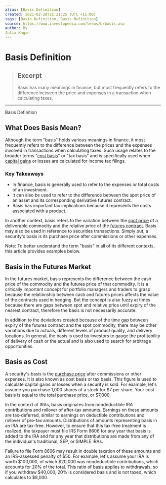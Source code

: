 ```yaml
---
alias: [Basis Definition]
created: 2021-02-28T21:21:25 (UTC +11:00)
tags: [Basis Definition, Basis Definition]
source: https://www.investopedia.com/terms/b/basis.asp
author: By
Julia Kagan
---
```


# Basis Definition

> ## Excerpt
> Basis has many meanings in finance, but most frequently refers to the difference between the price and expenses in a transaction when calculating taxes.

---

Basis Definition
## What Does Basis Mean?

Although the term "basis" holds various meanings in finance, it most frequently refers to the difference between the prices and the expenses involved in transactions when calculating taxes. Such usage relates to the broader terms "[cost basis](https://www.investopedia.com/terms/c/costbasis.asp)" or "tax basis" and is specifically used when [capital gains](https://www.investopedia.com/terms/c/capital_gains_tax.asp) or losses are calculated for income tax filings. 

### Key Takeaways

-   In finance, basis is generally used to refer to the expenses or total costs of an investment.
-   It can also be used to refer to the difference between the spot price of an asset and its corresponding derivative futures contract.
-   Basis has important tax implications because it represents the costs associated with a product.

In another context, basis refers to the variation between the [spot price](https://www.investopedia.com/terms/s/spotprice.asp) of a deliverable commodity and the relative price of the [futures contract](https://www.investopedia.com/terms/f/futurescontract.asp). Basis may also be used in reference to securities transactions. Simply put, a security's basis is its purchase price after commissions or other expenses.

Note: To better understand the term "basis" in all of its different contexts, this article provides examples below.

## Basis in the Futures Market

In the futures market, basis represents the difference between the cash price of the commodity and the futures price of that commodity. It is a critically important concept for portfolio managers and traders to grasp because the relationship between cash and futures prices affects the value of the contracts used in hedging. But the concept is also fuzzy at times because there are gaps between spot and relative price until expiry of the nearest contract, therefore the basis is not necessarily accurate.

In addition to the deviations created because of the time gap between expiry of the futures contract and the spot commodity, there may be other variations due to actuals, different levels of product quality, and delivery locations. In general, the basis is used by investors to gauge the profitability of delivery of cash or the actual and is also used to search for arbitrage opportunities.

## Basis as Cost

A security's basis is the [purchase price](https://www.investopedia.com/terms/p/purchaseprice.asp) after commissions or other expenses. It is also known as cost basis or tax basis. This figure is used to calculate capital gains or losses when a security is sold. For example, let's assume you purchase 1,000 shares of a stock for $7 per share. Your cost basis is equal to the total purchase price, or $7,000.

In the context of IRAs, basis originates from nondeductible IRA contributions and rollover of after-tax amounts. Earnings on these amounts are tax-deferred, similar to earnings on deductible contributions and rollover of pre-tax amounts. Distributions of amounts representing basis in an IRA are tax-free. However, to ensure that this tax-free treatment is realized, the taxpayer must file IRS Form 8606 for any year that basis is added to the IRA and for any year that distributions are made from any of the individual's traditional, SEP, or SIMPLE IRAs.

Failure to file Form 8606 may result in double taxation of these amounts and an IRS-assessed penalty of $50. For example, let's assume your IRA is worth $100,000, of which $20,000 was nondeductible contributions, which accounts for 20% of the total. This ratio of basis applies to withdrawals, so if you withdraw $40,000, 20% is considered basis and is not taxed, which calculates to $8,000.
